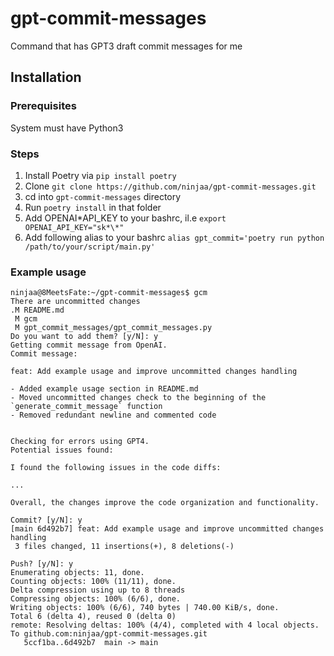 # gpt-commit-messages

Command that has GPT3 draft commit messages for me

## Installation

### Prerequisites

System must have Python3

### Steps

1. Install Poetry via `pip install poetry`
2. Clone `git clone https://github.com/ninjaa/gpt-commit-messages.git`
3. cd into `gpt-commit-messages` directory
4. Run `poetry install` in that folder
5. Add OPENAI*API_KEY to your bashrc, il.e `export OPENAI_API_KEY="sk*\*"`
6. Add following alias to your bashrc
   `alias gpt_commit='poetry run python /path/to/your/script/main.py'`

### Example usage

```
ninjaa@8MeetsFate:~/gpt-commit-messages$ gcm
There are uncommitted changes
.M README.md
 M gcm
 M gpt_commit_messages/gpt_commit_messages.py
Do you want to add them? [y/N]: y
Getting commit message from OpenAI.
Commit message:

feat: Add example usage and improve uncommitted changes handling

- Added example usage section in README.md
- Moved uncommitted changes check to the beginning of the `generate_commit_message` function
- Removed redundant newline and commented code


Checking for errors using GPT4.
Potential issues found:

I found the following issues in the code diffs:

...

Overall, the changes improve the code organization and functionality.

Commit? [y/N]: y
[main 6d492b7] feat: Add example usage and improve uncommitted changes handling
 3 files changed, 11 insertions(+), 8 deletions(-)

Push? [y/N]: y
Enumerating objects: 11, done.
Counting objects: 100% (11/11), done.
Delta compression using up to 8 threads
Compressing objects: 100% (6/6), done.
Writing objects: 100% (6/6), 740 bytes | 740.00 KiB/s, done.
Total 6 (delta 4), reused 0 (delta 0)
remote: Resolving deltas: 100% (4/4), completed with 4 local objects.
To github.com:ninjaa/gpt-commit-messages.git
   5ccf1ba..6d492b7  main -> main
```
